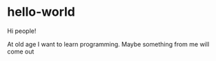 # hello-world
Hi people!

At old age I want to learn programming.
Maybe something from me will come out

